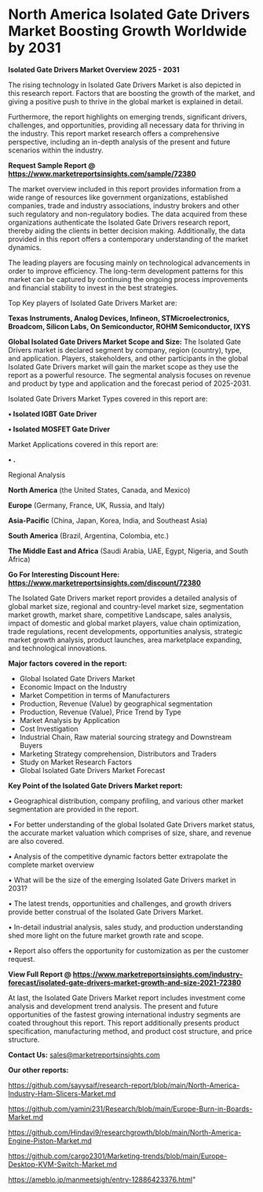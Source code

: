 # North America Isolated Gate Drivers Market Boosting Growth Worldwide by 2031

<Strong> Isolated Gate Drivers Market Overview 2025 - 2031</strong>

The rising technology in Isolated Gate Drivers Market is also depicted in this research report. Factors that are boosting the growth of the market, and giving a positive push to thrive in the global market is explained in detail.

Furthermore, the report highlights on emerging trends, significant drivers, challenges, and opportunities, providing all necessary data for thriving in the industry. This report market research offers a comprehensive perspective, including an in-depth analysis of the present and future scenarios within the industry.

<strong>Request Sample Report @ <a href=https://www.marketreportsinsights.com/sample/72380>https://www.marketreportsinsights.com/sample/72380</a></strong>

The market overview included in this report provides information from a wide range of resources like government organizations, established companies, trade and industry associations, industry brokers and other such regulatory and non-regulatory bodies. The data acquired from these organizations authenticate the Isolated Gate Drivers research report, thereby aiding the clients in better decision making. Additionally, the data provided in this report offers a contemporary understanding of the market dynamics.

The leading players are focusing mainly on technological advancements in order to improve efficiency. The long-term development patterns for this market can be captured by continuing the ongoing process improvements and financial stability to invest in the best strategies.

Top Key players of Isolated Gate Drivers Market are:

<strong>Texas Instruments, Analog Devices, Infineon, STMicroelectronics, Broadcom, Silicon Labs, On Semiconductor, ROHM Semiconductor, IXYS</strong>

<strong><b>Global Isolated Gate Drivers Market Scope and Size:</b></strong>
The Isolated Gate Drivers market is declared segment by company, region (country), type, and application. Players, stakeholders, and other participants in the global Isolated Gate Drivers market will gain the market scope as they use the report as a powerful resource. The segmental analysis focuses on revenue and product by type and application and the forecast period of 2025-2031.

Isolated Gate Drivers Market Types covered in this report are:

<strong>• Isolated IGBT Gate Driver

• Isolated MOSFET Gate Driver</strong>

Market Applications covered in this report are:

<strong>• .</strong> 

Regional Analysis

<strong>North America</strong> (the United States, Canada, and Mexico)

<strong>Europe</strong> (Germany, France, UK, Russia, and Italy)

<strong>Asia-Pacific</strong> (China, Japan, Korea, India, and Southeast Asia)

<strong>South America</strong> (Brazil, Argentina, Colombia, etc.)

<strong>The Middle East and Africa</strong> (Saudi Arabia, UAE, Egypt, Nigeria, and South Africa)

<strong>Go For Interesting Discount Here: <a href=https://www.marketreportsinsights.com/discount/72380>https://www.marketreportsinsights.com/discount/72380</a></strong>

The Isolated Gate Drivers market report provides a detailed analysis of global market size, regional and country-level market size, segmentation market growth, market share, competitive Landscape, sales analysis, impact of domestic and global market players, value chain optimization, trade regulations, recent developments, opportunities analysis, strategic market growth analysis, product launches, area marketplace expanding, and technological innovations.

<strong><b>Major factors covered in the report:</b></strong>
<ul>
  <li>Global Isolated Gate Drivers Market </li>
  <li>Economic Impact on the Industry</li>
  <li>Market Competition in terms of Manufacturers</li>
  <li>Production, Revenue (Value) by geographical segmentation</li>
  <li>Production, Revenue (Value), Price Trend by Type</li>
  <li>Market Analysis by Application</li>
  <li>Cost Investigation</li>
  <li>Industrial Chain, Raw material sourcing strategy and Downstream Buyers</li>
  <li>Marketing Strategy comprehension, Distributors and Traders</li>
  <li>Study on Market Research Factors</li>
  <li>Global Isolated Gate Drivers Market Forecast</li>
</ul>

<strong><b>Key Point of the Isolated Gate Drivers Market report:</b></strong>

• Geographical distribution, company profiling, and various other market segmentation are provided in the report.

• For better understanding of the global Isolated Gate Drivers market status, the accurate market valuation which comprises of size, share, and revenue are also covered.

• Analysis of the competitive dynamic factors better extrapolate the complete market overview

• What will be the size of the emerging Isolated Gate Drivers market in 2031?

• The latest trends, opportunities and challenges, and growth drivers provide better construal of the Isolated Gate Drivers Market.

• In-detail industrial analysis, sales study, and production understanding shed more light on the future market growth rate and scope.

• Report also offers the opportunity for customization as per the customer request.

<strong><b>View Full Report @ <a href=https://www.marketreportsinsights.com/industry-forecast/isolated-gate-drivers-market-growth-and-size-2021-72380>https://www.marketreportsinsights.com/industry-forecast/isolated-gate-drivers-market-growth-and-size-2021-72380</a></b></strong>


At last, the Isolated Gate Drivers Market report includes investment come analysis and development trend analysis. The present and future opportunities of the fastest growing international industry segments are coated throughout this report. This report additionally presents product specification, manufacturing method, and product cost structure, and price structure.

<strong>Contact Us:</strong>
sales@marketreportsinsights.com

<strong>Our other reports:</strong>

<a href=https://github.com/sayysaif/research-report/blob/main/North-America-Industry-Ham-Slicers-Market.md>https://github.com/sayysaif/research-report/blob/main/North-America-Industry-Ham-Slicers-Market.md</a>

<a href=https://github.com/yamini231/Research/blob/main/Europe-Burn-in-Boards-Market.md>https://github.com/yamini231/Research/blob/main/Europe-Burn-in-Boards-Market.md</a>

<a href=https://github.com/Hindavi9/researchgrowth/blob/main/North-America-Engine-Piston-Market.md>https://github.com/Hindavi9/researchgrowth/blob/main/North-America-Engine-Piston-Market.md</a>

<a href=https://github.com/cargo2301/Marketing-trends/blob/main/Europe-Desktop-KVM-Switch-Market.md>https://github.com/cargo2301/Marketing-trends/blob/main/Europe-Desktop-KVM-Switch-Market.md</a>

<a href=https://ameblo.jp/manmeetsigh/entry-12886423376.html>https://ameblo.jp/manmeetsigh/entry-12886423376.html</a>"
